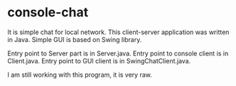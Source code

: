 # console-chat
It is simple chat for local network.
This client-server application was written in Java.
Simple GUI is based on Swing library.

Entry point to Server part is in Server.java.
Entry point to console client is in Client.java.
Entry point to GUI client is in SwingChatClient.java.

I am still working with this program, it is very raw.
